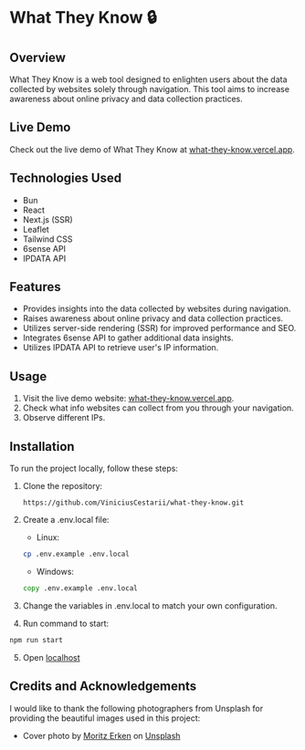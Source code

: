 # What They Know 🔒

## Overview

What They Know is a web tool designed to enlighten users about the data collected by websites solely through navigation. This tool aims to increase awareness about online privacy and data collection practices.

## Live Demo

Check out the live demo of What They Know at [what-they-know.vercel.app](https://what-they-know.vercel.app).

## Technologies Used

- Bun
- React
- Next.js (SSR)
- Leaflet
- Tailwind CSS
- 6sense API
- IPDATA API

## Features

- Provides insights into the data collected by websites during navigation.
- Raises awareness about online privacy and data collection practices.
- Utilizes server-side rendering (SSR) for improved performance and SEO.
- Integrates 6sense API to gather additional data insights.
- Utilizes IPDATA API to retrieve user's IP information.

## Usage

1. Visit the live demo website: [what-they-know.vercel.app](https://what-they-know.vercel.app).
2. Check what info websites can collect from you through your navigation.
3. Observe different IPs.

## Installation

To run the project locally, follow these steps:

1. Clone the repository:
   ```
   https://github.com/ViniciusCestarii/what-they-know.git
   ```
2. Create a .env.local file:
   - Linux:
   ```bash
   cp .env.example .env.local
   ```
   - Windows:
   ```cmd
   copy .env.example .env.local
   ```
3. Change the variables in .env.local to match your own configuration.

4. Run command to start:
```bash
npm run start
```

5. Open [localhost](http://localhost:3000/)

## Credits and Acknowledgements

I would like to thank the following photographers from Unsplash for providing the beautiful images used in this project:

- Cover photo by [Moritz Erken](https://unsplash.com/@moritzerken) on [Unsplash](https://unsplash.com/pt-br/fotografias/computador-portatil-preto-ligado-com-tela-verde-QHDVlXhIacg)

